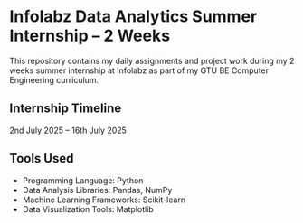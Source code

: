 # Infolabz Data Analytics Summer Internship – 2 Weeks

This repository contains my daily assignments and project work during my 2 weeks summer internship at Infolabz as part of my GTU BE Computer Engineering curriculum.

## Internship Timeline  
2nd July 2025 – 16th July 2025

## Tools Used  
- Programming Language: Python  
- Data Analysis Libraries: Pandas, NumPy  
- Machine Learning Frameworks: Scikit-learn  
- Data Visualization Tools: Matplotlib


